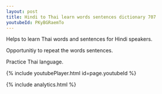 ```yaml
---
layout: post
title: Hindi to Thai learn words sentences dictionary 707 
youtubeId: PKyBGRaemTo
---
```

 
 
Helps to learn Thai words and sentences for Hindi speakers.

Opportunitiy to repeat the words sentences. 

Practice Thai language. 
 
{% include youtubePlayer.html id=page.youtubeId %}
 
 
{% include analytics.html %}